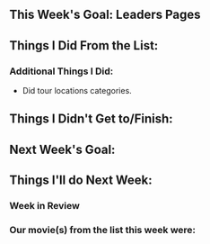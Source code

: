 ## This Week's Goal: Leaders Pages

## Things I Did From the List:

### Additional Things I Did:

- Did tour locations categories.

## Things I Didn't Get to/Finish:

## Next Week's Goal:

## Things I'll do Next Week:

### Week in Review

### Our movie(s) from the list this week were: